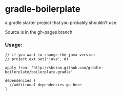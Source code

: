 gradle-boilerplate
==================

a gradle starter project that you probably shouldn't use.

Source is in the gh-pages branch.

### Usage:

    // if you want to change the java version
    // project.ext.set("java", 8)

    apply from: 'http://sberan.github.com/gradle-boilerplate/boilerplate.gradle'

    dependencies {
      //additional dependencies go here
    }
